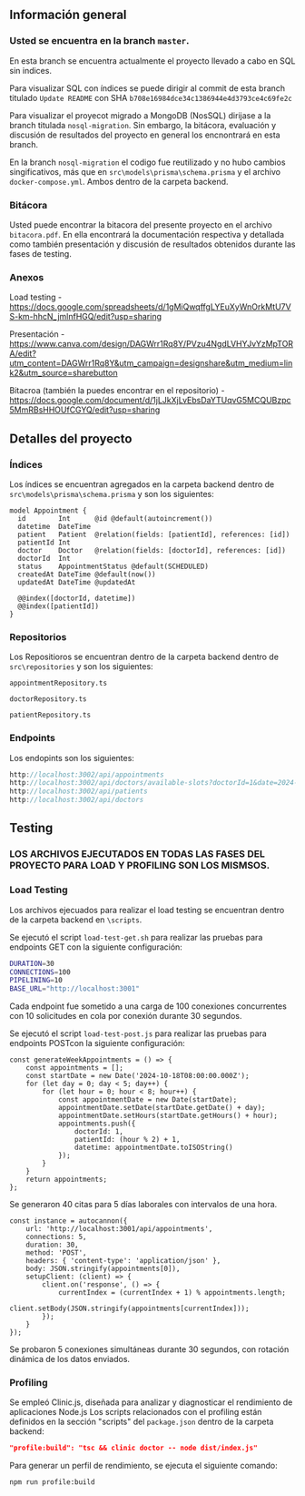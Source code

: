 ## Información general
### Usted se encuentra en la branch `master`. 
En esta branch se encuentra actualmente el proyecto llevado a cabo en SQL sin indices. 

Para visualizar SQL con índices se puede dirigir al commit de esta branch titulado `Update README` con SHA `b708e16984dce34c1386944e4d3793ce4c69fe2c`

Para visualizar el proyecot migrado a MongoDB (NosSQL) dirijase a la branch titulada `nosql-migration`. Sin embargo, la bitácora, evaluación y discusión de resultados del proyecto en general los encnontrará en esta branch.

En la branch `nosql-migration` el codigo fue reutilizado y no hubo cambios singificativos, más que en `src\models\prisma\schema.prisma` y el archivo `docker-compose.yml`. Ambos dentro de la carpeta backend.

### Bitácora
Usted puede encontrar la bitacora del presente proyecto en el archivo `bitacora.pdf`. En ella encontrará la documentación respectiva y detallada como también presentación y discusión de resultados obtenidos durante las fases de testing.

### Anexos
Load testing - https://docs.google.com/spreadsheets/d/1gMiQwqffgLYEuXyWnOrkMtU7VS-km-hhcN_jmlnfHGQ/edit?usp=sharing

Presentación - https://www.canva.com/design/DAGWrr1Rq8Y/PVzu4NgdLVHYJvYzMpTORA/edit?utm_content=DAGWrr1Rq8Y&utm_campaign=designshare&utm_medium=link2&utm_source=sharebutton

Bitacroa (también la puedes encontrar en el repositorio) - https://docs.google.com/document/d/1jLJkXjLvEbsDaYTUqvG5MCQUBzpc5MmRBsHHOUfCGYQ/edit?usp=sharing

## Detalles del proyecto

### Índices
Los índices se encuentran agregados en la carpeta backend dentro de `src\models\prisma\schema.prisma` y son los siguientes:
```prisma
model Appointment {
  id        Int      @id @default(autoincrement())
  datetime  DateTime
  patient   Patient  @relation(fields: [patientId], references: [id])
  patientId Int
  doctor    Doctor   @relation(fields: [doctorId], references: [id])
  doctorId  Int
  status    AppointmentStatus @default(SCHEDULED)
  createdAt DateTime @default(now())
  updatedAt DateTime @updatedAt

  @@index([doctorId, datetime])
  @@index([patientId])
}
```


### Repositorios
Los Repositioros se encuentran dentro de la carpeta backend dentro de `src\repositories` y son los siguientes:

`appointmentRepository.ts`

`doctorRepository.ts`

`patientRepository.ts`

### Endpoints
Los endopints son los siguientes:
```typescript
http://localhost:3002/api/appointments
http://localhost:3002/api/doctors/available-slots?doctorId=1&date=2024-10-28
http://localhost:3002/api/patients
http://localhost:3002/api/doctors
```

## Testing
### LOS ARCHIVOS EJECUTADOS EN TODAS LAS FASES DEL PROYECTO PARA LOAD Y PROFILING SON LOS MISMSOS.
### Load Testing
Los archivos ejecuados para realizar el load testing se encuentran dentro de la carpeta backend en `\scripts`.

Se ejecutó el script `load-test-get.sh` para realizar las pruebas para endpoints GET con la siguiente configuración:
```bash
DURATION=30
CONNECTIONS=100
PIPELINING=10
BASE_URL="http://localhost:3001"
```

Cada endpoint fue sometido a una carga de 100 conexiones concurrentes con 10 solicitudes en cola por conexión durante 30 segundos.

Se ejecutó el script `load-test-post.js` para realizar las pruebas para endpoints POSTcon la siguiente configuración:

```
const generateWeekAppointments = () => {
    const appointments = [];
    const startDate = new Date('2024-10-18T08:00:00.000Z');
    for (let day = 0; day < 5; day++) {
        for (let hour = 0; hour < 8; hour++) {
            const appointmentDate = new Date(startDate);
            appointmentDate.setDate(startDate.getDate() + day);
            appointmentDate.setHours(startDate.getHours() + hour);
            appointments.push({
                doctorId: 1,
                patientId: (hour % 2) + 1,
                datetime: appointmentDate.toISOString()
            });
        }
    }
    return appointments;
};
```

Se generaron 40 citas para 5 días laborales con intervalos de una hora.

```
const instance = autocannon({
    url: 'http://localhost:3001/api/appointments',
    connections: 5,
    duration: 30,
    method: 'POST',
    headers: { 'content-type': 'application/json' },
    body: JSON.stringify(appointments[0]),
    setupClient: (client) => {
        client.on('response', () => {
            currentIndex = (currentIndex + 1) % appointments.length;
            client.setBody(JSON.stringify(appointments[currentIndex]));
        });
    }
});
```

Se probaron 5 conexiones simultáneas durante 30 segundos, con rotación dinámica de los datos enviados.

### Profiling
Se empleó Clinic.js, diseñada para analizar y diagnosticar el rendimiento de aplicaciones Node.js
Los scripts relacionados con el profiling están definidos en la sección "scripts" del `package.json` dentro de la carpeta backend:
```json
"profile:build": "tsc && clinic doctor -- node dist/index.js"
```

Para generar un perfil de rendimiento, se ejecuta el siguiente comando:
```bash
npm run profile:build
```
